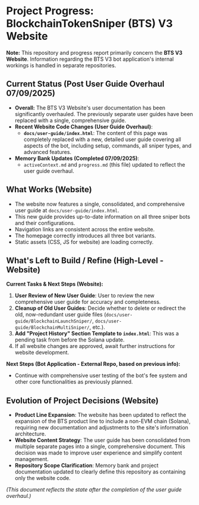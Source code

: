# Project Progress: BlockchainTokenSniper (BTS) V3 Website

**Note:** This repository and progress report primarily concern the **BTS V3 Website**. Information regarding the BTS V3 bot application's internal workings is handled in separate repositories.

## Current Status (Post User Guide Overhaul 07/09/2025)

*   **Overall:** The BTS V3 Website's user documentation has been significantly overhauled. The previously separate user guides have been replaced with a single, comprehensive guide.
*   **Recent Website Code Changes (User Guide Overhaul)**:
    *   **`docs/user-guide/index.html`**: The content of this page was completely replaced with a new, detailed user guide covering all aspects of the bot, including setup, commands, all sniper types, and advanced features.
*   **Memory Bank Updates (Completed 07/09/2025)**:
    *   `activeContext.md` and `progress.md` (this file) updated to reflect the user guide overhaul.

## What Works (Website)

*   The website now features a single, consolidated, and comprehensive user guide at `docs/user-guide/index.html`.
*   This new guide provides up-to-date information on all three sniper bots and their configurations.
*   Navigation links are consistent across the entire website.
*   The homepage correctly introduces all three bot variants.
*   Static assets (CSS, JS for website) are loading correctly.

## What's Left to Build / Refine (High-Level - Website)

**Current Tasks & Next Steps (Website):**
1.  **User Review of New User Guide**: User to review the new comprehensive user guide for accuracy and completeness.
2.  **Cleanup of Old User Guides**: Decide whether to delete or redirect the old, now-redundant user guide files (`docs/user-guide/BlockchainLaunchSniper/`, `docs/user-guide/BlockchainMultiSniper/`, etc.).
3.  **Add "Project History" Section Template to `index.html`**: This was a pending task from before the Solana update.
4.  If all website changes are approved, await further instructions for website development.

**Next Steps (Bot Application - External Repo, based on previous info):**
*   Continue with comprehensive user testing of the bot's fee system and other core functionalities as previously planned.

## Evolution of Project Decisions (Website)

*   **Product Line Expansion**: The website has been updated to reflect the expansion of the BTS product line to include a non-EVM chain (Solana), requiring new documentation and adjustments to the site's information architecture.
*   **Website Content Strategy**: The user guide has been consolidated from multiple separate pages into a single, comprehensive document. This decision was made to improve user experience and simplify content management.
*   **Repository Scope Clarification**: Memory bank and project documentation updated to clearly define this repository as containing only the website code.

*(This document reflects the state after the completion of the user guide overhaul.)*
